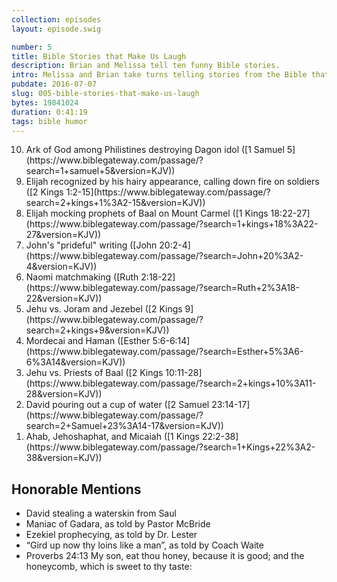 ```yaml
---
collection: episodes
layout: episode.swig

number: 5
title: Bible Stories that Make Us Laugh
description: Brian and Melissa tell ten funny Bible stories.
intro: Melissa and Brian take turns telling stories from the Bible that make them laugh.
pubdate: 2016-07-07
slug: 005-bible-stories-that-make-us-laugh
bytes: 19841024
duration: 0:41:19
tags: bible humor
---
```


<ol reversed>
<li>Ark of God among Philistines destroying Dagon idol ([1 Samuel 5](https://www.biblegateway.com/passage/?search=1+samuel+5&version=KJV))
<li>Elijah recognized by his hairy appearance, calling down fire on soldiers ([2 Kings 1:2-15](https://www.biblegateway.com/passage/?search=2+kings+1%3A2-15&version=KJV))
<li>Elijah mocking prophets of Baal on Mount Carmel ([1 Kings 18:22-27](https://www.biblegateway.com/passage/?search=1+kings+18%3A22-27&version=KJV))
<li>John's "prideful" writing ([John 20:2-4](https://www.biblegateway.com/passage/?search=John+20%3A2-4&version=KJV))
<li>Naomi matchmaking ([Ruth 2:18-22](https://www.biblegateway.com/passage/?search=Ruth+2%3A18-22&version=KJV))
<li>Jehu vs. Joram and Jezebel ([2 Kings 9](https://www.biblegateway.com/passage/?search=2+kings+9&version=KJV))
<li>Mordecai and Haman ([Esther 5:6-6:14](https://www.biblegateway.com/passage/?search=Esther+5%3A6-6%3A14&version=KJV))
<li>Jehu vs. Priests of Baal ([2 Kings 10:11-28](https://www.biblegateway.com/passage/?search=2+kings+10%3A11-28&version=KJV))
<li>David pouring out a cup of water ([2 Samuel 23:14-17](https://www.biblegateway.com/passage/?search=2+Samuel+23%3A14-17&version=KJV))
<li>Ahab, Jehoshaphat, and Micaiah ([1 Kings 22:2-38](https://www.biblegateway.com/passage/?search=1+Kings+22%3A2-38&version=KJV))
</ol>

<h2>Honorable Mentions</h2>
<ul>
<li>David stealing a waterskin from Saul
<li>Maniac of Gadara, as told by Pastor McBride
<li>Ezekiel prophecying, as told by Dr. Lester
<li>“Gird up now thy loins like a man”, as told by Coach Waite
<li>Proverbs 24:13 My son, eat thou honey, because it is good; and the honeycomb, which is sweet to thy taste:
</ul>